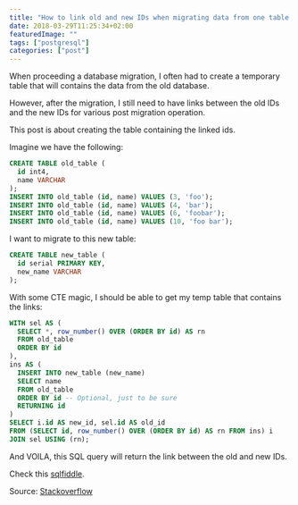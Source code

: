 ```yaml
---
title: "How to link old and new IDs when migrating data from one table to another"
date: 2018-03-29T11:25:34+02:00
featuredImage: ""
tags: ["postgresql"]
categories: ["post"]
---
```


When proceeding a database migration, I often had to create a temporary table that will contains 
the data from the old database.

However, after the migration, I still need to have links between the old IDs and the new IDs for
various post migration operation.

This post is about creating the table containing the linked ids.

<!--more-->

Imagine we have the following:

```sql
CREATE TABLE old_table (
  id int4,
  name VARCHAR
);
INSERT INTO old_table (id, name) VALUES (3, 'foo');
INSERT INTO old_table (id, name) VALUES (4, 'bar');
INSERT INTO old_table (id, name) VALUES (6, 'foobar');
INSERT INTO old_table (id, name) VALUES (10, 'foo bar');
```

I want to migrate to this new table:

```sql
CREATE TABLE new_table (
  id serial PRIMARY KEY,
  new_name VARCHAR
);
```

With some CTE magic, I should be able to get my temp table that contains the links:

```sql
WITH sel AS (
  SELECT *, row_number() OVER (ORDER BY id) AS rn
  FROM old_table
  ORDER BY id
),
ins AS (
  INSERT INTO new_table (new_name)
  SELECT name
  FROM old_table
  ORDER BY id -- Optional, just to be sure
  RETURNING id
)
SELECT i.id AS new_id, sel.id AS old_id
FROM (SELECT id, row_number() OVER (ORDER BY id) AS rn FROM ins) i
JOIN sel USING (rn);
```

And VOILA, this SQL query will return the link between the old and new IDs.

Check this [sqlfiddle](http://sqlfiddle.com/#!17/2b8d8/1).

Source: [Stackoverflow](https://stackoverflow.com/questions/29256888/insert-into-from-select-returning-id-mappings)

